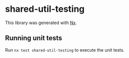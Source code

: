 # shared-util-testing

This library was generated with [Nx](https://nx.dev).

## Running unit tests

Run `nx test shared-util-testing` to execute the unit tests.
